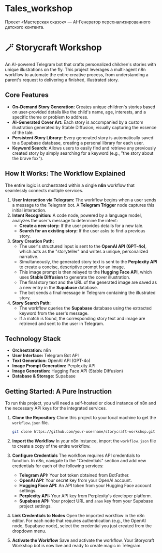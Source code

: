 # Tales_workshop
Проект «Мастерская сказок» — AI-Генератор персонализированного детского контента.

# 🪄 Storycraft Workshop

An AI-powered Telegram bot that crafts personalized children's stories with unique illustrations on the fly. This project leverages a multi-agent n8n workflow to automate the entire creative process, from understanding a parent's request to delivering a finished, illustrated story.

## Core Features

*   **On-Demand Story Generation:** Creates unique children's stories based on user-provided details like the child's name, age, interests, and a specific theme or problem to address.
*   **AI-Generated Cover Art:** Each story is accompanied by a custom illustration generated by Stable Diffusion, visually capturing the essence of the tale.
*   **Persistent Story Library:** Every generated story is automatically saved to a Supabase database, creating a personal library for each user.
*   **Keyword Search:** Allows users to easily find and retrieve any previously created story by simply searching for a keyword (e.g., "the story about the brave fox").

## How It Works: The Workflow Explained

The entire logic is orchestrated within a single **n8n** workflow that seamlessly connects multiple services.

1.  **User Interaction via Telegram:** The workflow begins when a user sends a message to the Telegram bot. A **Telegram Trigger** node captures this initial interaction.
2.  **Intent Recognition:** A code node, powered by a language model, analyzes the user's message to determine the intent:
    *   **Create a new story:** If the user provides details for a new tale.
    *   **Search for an existing story:** If the user asks to find a previous story.
3.  **Story Creation Path:**
    *   The user's structured input is sent to the **OpenAI API (GPT-4o)**, which acts as the "storyteller" and writes a unique, personalized narrative.
    *   Simultaneously, the generated story text is sent to the **Perplexity API** to create a concise, descriptive prompt for an image.
    *   This image prompt is then relayed to the **Hugging Face API**, which uses **Stable Diffusion** to generate the cover illustration.
    *   The final story text and the URL of the generated image are saved as a new entry in the **Supabase** database.
    *   The bot sends a final message in Telegram containing the illustrated story.
4.  **Story Search Path:**
    *   The workflow queries the **Supabase** database using the extracted keyword from the user's message.
    *   If a match is found, the corresponding story text and image are retrieved and sent to the user in Telegram.

## Technology Stack

*   **Orchestration:** n8n
*   **User Interface:** Telegram Bot API
*   **Text Generation:** OpenAI API (GPT-4o)
*   **Image Prompt Generation:** Perplexity API
*   **Image Generation:** Hugging Face API (Stable Diffusion)
*   **Database & Storage:** Supabase

## Getting Started: A Pure Instruction

To run this project, you will need a self-hosted or cloud instance of n8n and the necessary API keys for the integrated services.

1.  **Clone the Repository**
    Clone this project to your local machine to get the `workflow.json` file.
    ```bash
    git clone https://github.com/your-username/storycraft-workshop.git
    ```
2.  **Import the Workflow**
    In your n8n instance, import the `workflow.json` file to create a copy of the entire workflow.

3.  **Configure Credentials**
    The workflow requires API credentials to function. In n8n, navigate to the "Credentials" section and add new credentials for each of the following services:
    *   **Telegram API:** Your bot token obtained from BotFather.
    *   **OpenAI API:** Your secret key from your OpenAI account.
    *   **Hugging Face API:** An API token from your Hugging Face account settings.
    *   **Perplexity API:** Your API key from Perplexity's developer platform.
    *   **Supabase API:** Your project URL and `anon` key from your Supabase project settings.

4.  **Link Credentials to Nodes**
    Open the imported workflow in the n8n editor. For each node that requires authentication (e.g., the OpenAI node, Supabase node), select the credential you just created from the dropdown menu.

5.  **Activate the Workflow**
    Save and activate the workflow. Your Storycraft Workshop bot is now live and ready to create magic in Telegram.
